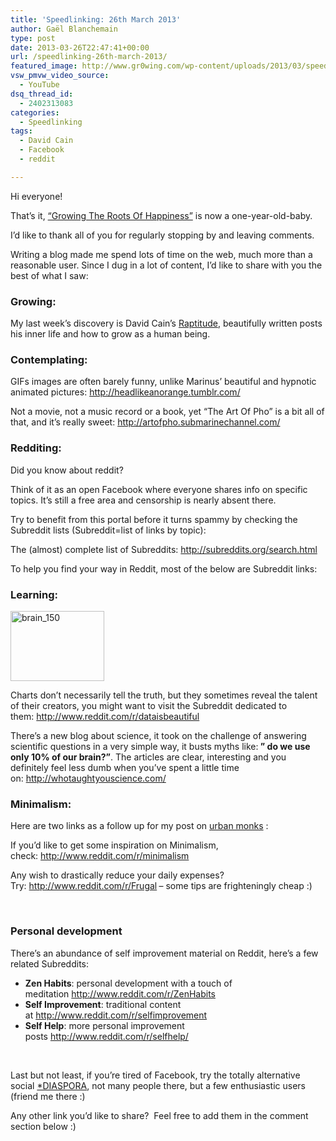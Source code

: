 ```yaml
---
title: 'Speedlinking: 26th March 2013'
author: Gaël Blanchemain
type: post
date: 2013-03-26T22:47:41+00:00
url: /speedlinking-26th-march-2013/
featured_image: http://www.gr0wing.com/wp-content/uploads/2013/03/speedlinking-moebius-knot.jpg
vsw_pmvw_video_source:
  - YouTube
dsq_thread_id:
  - 2402313083
categories:
  - Speedlinking
tags:
  - David Cain
  - Facebook
  - reddit

---
```

<p style="text-align: left;">
  Hi everyone!
</p>

That&#8217;s it, <a href="http://www.gr0wing.com/about-this-blog/" target="_blank">&#8220;Growing The Roots Of Happiness&#8221;</a> is now a one-year-old-baby.

I&#8217;d like to thank all of you for regularly stopping by and leaving comments.

Writing a blog made me spend lots of time on the web, much more than a reasonable user. Since I dug in a lot of content, I&#8217;d like to share with you the best of what I saw: <!--more-->

### Growing:

<p style="text-align: left;">
  My last week&#8217;s discovery is David Cain&#8217;s <a href="http://www.raptitude.com/" target="_blank">Raptitude</a>, beautifully written posts his inner life and how to grow as a human being.
</p>

### Contemplating:

<p style="text-align: left;">
  GIFs images are often barely funny, unlike Marinus&#8217; beautiful and hypnotic animated pictures: <a href="http://headlikeanorange.tumblr.com/" target="_blank">http://headlikeanorange.tumblr.com/</a>
</p>

<p style="text-align: left;">
  Not a movie, not a music record or a book, yet &#8220;The Art Of Pho&#8221; is a bit all of that, and it&#8217;s really sweet: <a href="http://artofpho.submarinechannel.com/" target="_blank">http://artofpho.submarinechannel.com/</a>
</p>

### Redditing:

Did you know about reddit?

Think of it as an open Facebook where everyone shares info on specific topics. It&#8217;s still a free area and censorship is nearly absent there.

Try to benefit from this portal before it turns spammy by checking the Subreddit lists (Subreddit=list of links by topic):

The (almost) complete list of Subreddits: <a href="http://subreddits.org/search.html" target="_blank">http://subreddits.org/search.html</a>

To help you find your way in Reddit, most of the below are Subreddit links:

### Learning:

<img class="alignleft size-full wp-image-5202" alt="brain_150" src="http://www.gr0wing.com/wp-content/uploads/2013/03/brain_150.jpg" width="150" height="112" /> 

<p style="text-align: left;">
  Charts don&#8217;t necessarily tell the truth, but they sometimes reveal the talent of their creators, you might want to visit the Subreddit dedicated to them: <a href="http://www.reddit.com/r/dataisbeautiful" target="_blank">http://www.reddit.com/r/dataisbeautiful</a>
</p>

<p style="text-align: left;">
  There&#8217;s a new blog about science, it took on the challenge of answering scientific questions in a very simple way, it busts myths like:<strong> &#8221; do we use only 10% of our brain?&#8221;</strong>. The articles are clear, interesting and you definitely feel less dumb when you&#8217;ve spent a little time on: <a href="http://whotaughtyouscience.com/" target="_blank">http://whotaughtyouscience.com/</a>
</p>

### 

### Minimalism:

Here are two links as a follow up for my post on [urban monks][1] :

If you&#8217;d like to get some inspiration on Minimalism, check: <a href="http://www.reddit.com/r/minimalism" target="_blank">http://www.reddit.com/r/minimalism<strong> </strong></a>

Any wish to drastically reduce your daily expenses? Try: <a href="http://www.reddit.com/r/Frugal" target="_blank">http://www.reddit.com/r/Frugal<strong> </strong></a>&#8211; some tips are frighteningly cheap :)

&nbsp;

### Personal development

There&#8217;s an abundance of self improvement material on Reddit, here&#8217;s a few related Subreddits:

  * **Zen Habits**: personal development with a touch of meditation <a href="http://www.reddit.com/r/ZenHabits" target="_blank">http://www.reddit.com/r/ZenHabits</a>
  * **Self Improvement**: traditional content at <a href="http://www.reddit.com/r/selfimprovement" target="_blank">http://www.reddit.com/r/selfimprovement</a>
  * **Self Help**: more personal improvement posts <a href="http://www.reddit.com/r/selfhelp/" target="_blank">http://www.reddit.com/r/selfhelp/</a>

&nbsp;

<p style="text-align: left;">
  Last but not least, if you&#8217;re tired of Facebook, try the totally alternative social <a href="https://joindiaspora.com/users/sign_up" target="_blank">*DIASPORA</a>, not many people there, but a few enthusiastic users (friend me there :)
</p>

<p style="text-align: left;">
  Any other link you&#8217;d like to share?  Feel free to add them in the comment section below :)
</p>

 [1]: http://www.gr0wing.com/urban-monks/ "Urban Monks"